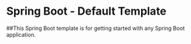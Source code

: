 # Spring Boot - Default Template

##This Spring Boot template is for getting started with any Spring Boot application. 
